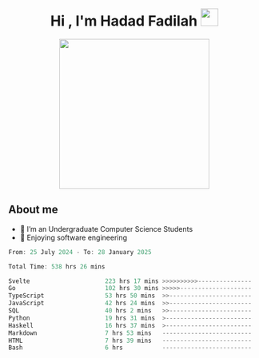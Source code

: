 <h1 align="center">Hi , I'm Hadad Fadilah <img src="https://media.giphy.com/media/hvRJCLFzcasrR4ia7z/giphy.gif" width="35"></h1>

<p align="center">
<img src="https://media.tenor.com/78dNivDemDAAAAAi/speech-bubble-venti.gif" width="300"/>    
</p>


##  About me
- 🔭 I’m an Undergraduate Computer Science Students
- 🌱 Enjoying software engineering

<!--START_SECTION:waka-->

```go
From: 25 July 2024 - To: 28 January 2025

Total Time: 538 hrs 26 mins

Svelte                     223 hrs 17 mins >>>>>>>>>>---------------   41.26 %
Go                         102 hrs 30 mins >>>>>--------------------   18.94 %
TypeScript                 53 hrs 50 mins  >>-----------------------   09.95 %
JavaScript                 42 hrs 24 mins  >>-----------------------   07.84 %
SQL                        40 hrs 2 mins   >>-----------------------   07.40 %
Python                     19 hrs 31 mins  >------------------------   03.61 %
Haskell                    16 hrs 37 mins  >------------------------   03.07 %
Markdown                   7 hrs 53 mins   -------------------------   01.46 %
HTML                       7 hrs 39 mins   -------------------------   01.41 %
Bash                       6 hrs           -------------------------   01.11 %
```

<!--END_SECTION:waka-->




<!--
**Fadil-Tao/Fadil-Tao** is a ✨ _special_ ✨ repository because its `README.md` (this file) appears on your GitHub profile.


